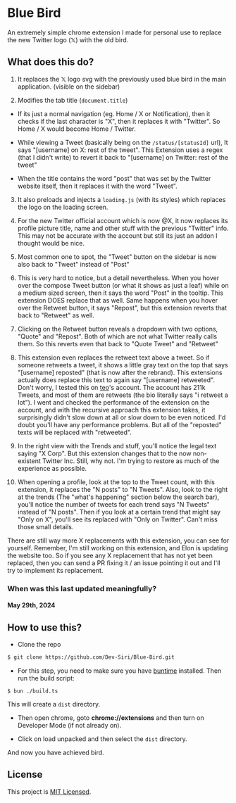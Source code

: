 # Blue Bird

An extremely simple chrome extension I made for personal use to replace the new Twitter logo (𝕏) with the old bird.

## What does this do?

1. It replaces the 𝕏 logo svg with the previously used blue bird in the main application. (visible on the sidebar)

2. Modifies the tab title (`document.title`)

- If its just a normal navigation (eg. Home / X or Notification), then it checks if the last character is "X", then it replaces it with "Twitter". So Home / X would become Home / Twitter.

- While viewing a Tweet (basically being on the `/status/[statusId]` url), It says "\[username\] on X: rest of the tweet". This Extension uses a regex (that I didn't write) to revert it back to "\[username\] on Twitter: rest of the tweet"

- When the title contains the word "post" that was set by the Twitter website itself, then it replaces it with the word "Tweet".

3. It also preloads and injects a `loading.js` (with its styles) which replaces the logo on the loading screen.

4. For the new Twitter official account which is now @X, it now replaces its profile picture title, name and other stuff with the previous "Twitter" info. This may not be accurate with the account but still its just an addon I thought would be nice.

5. Most common one to spot, the "Tweet" button on the sidebar is now also back to "Tweet" instead of "Post"

6. This is very hard to notice, but a detail nevertheless. When you hover over the compose Tweet button (or what it shows as just a leaf) while on a medium sized screen, then it says the word "Post" in the tooltip. This extension DOES replace that as well. Same happens when you hover over the Retweet button, it says "Repost", but this extension reverts that back to "Retweet" as well.

7. Clicking on the Retweet button reveals a dropdown with two options, "Quote" and "Repost". Both of which are not what Twitter really calls them. So this reverts even that back to "Quote Tweet" and "Retweet"

8. This extension even replaces the retweet text above a tweet. So if someone retweets a tweet, it shows a little gray text on the top that says "\[username\] reposted" (that is now after the rebrand). This extensions actually does replace this text to again say "\[username\] retweeted". Don't worry, I tested this on [teo](https://twitter.com/teo_b0)'s account. The account has 211k Tweets, and most of them are retweets (the bio literally says "i retweet a lot"). I went and checked the performance of the extension on the account, and with the recursive approach this extension takes, it surprisingly didn't slow down at all or slow down to be even noticed. I'd doubt you'll have any performance problems. But all of the "reposted" texts will be replaced with "retweeted".

9. In the right view with the Trends and stuff, you'll notice the legal text saying "X Corp". But this extension changes that to the now non-existent Twitter Inc. Still, why not. I'm trying to restore as much of the experience as possible.

10. When opening a profile, look at the top to the Tweet count, with this extension, it replaces the "N posts" to "N Tweets". Also, look to the right at the trends (The "what's happening" section below the search bar), you'll notice the number of tweets for each trend says "N Tweets" instead of "N posts". Then if you look at a certain trend that might say "Only on X", you'll see its replaced with "Only on Twitter". Can't miss those small details.

There are still way more X replacements with this extension, you can see for yourself. Remember, I'm still working on this extension, and Elon is updating the website too. So if you see any X replacement that has not yet been replaced, then you can send a PR fixing it / an issue pointing it out and I'll try to implement its replacement.

### When was this last updated meaningfully?

#### May 29th, 2024

## How to use this?

- Clone the repo

```sh
$ git clone https://github.com/Dev-Siri/Blue-Bird.git
```

- For this step, you need to make sure you have [buntime](https://bun.sh) installed. Then run the build script:

```
$ bun ./build.ts
```

This will create a `dist` directory.

- Then open chrome, goto **chrome://extensions** and then turn on Developer Mode (if not already on).

- Click on load unpacked and then select the `dist` directory.

And now you have achieved bird.

## License

This project is [MIT Licensed](LICENSE).
